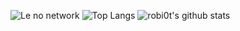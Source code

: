 ![Le no network](https://github.com/robi0t/robi0t/blob/main/jump.gif?raw=true) 
![Top Langs](https://github-readme-stats.vercel.app/api/top-langs/?username=robi0t&theme=algolia) ![robi0t's github stats](https://github-readme-stats.vercel.app/api?username=robi0t&theme=algolia)
